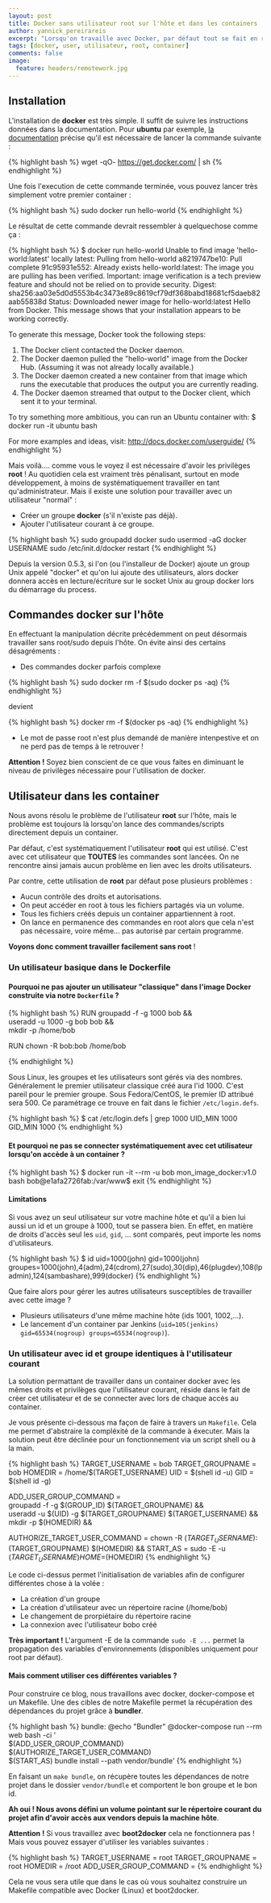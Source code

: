 ```yaml
---
layout: post
title: Docker sans utilisateur root sur l'hôte et dans les containers
author: yannick_pereirareis
excerpt: "Lorsqu'on travaille avec Docker, par défaut tout se fait en root : installation, lancement de commandes depuis l'hôte et lancement de commandes dans les containers. Mais ce comportement peut être modifié grâce à quelques configurations et lignes de commandes."
tags: [docker, user, utilisateur, root, container]
comments: false
image:
  feature: headers/remotework.jpg
---
```


## Installation

L'installation de **docker** est très simple. Il suffit de suivre les instructions données dans la documentation.
Pour **ubuntu** par exemple, [la documentation](https://docs.docker.com/installation/ubuntulinux/) précise qu'il est
nécessaire de lancer la commande suivante :

{% highlight bash %}
wget -qO- https://get.docker.com/ | sh
{% endhighlight %}

Une fois l'execution de cette commande terminée, vous pouvez lancer très simplement votre premier container :

{% highlight bash %}
sudo docker run hello-world
{% endhighlight %}

Le résultat de cette commande devrait ressembler à quelquechose comme ça :

{% highlight bash %}
$ docker run hello-world
Unable to find image 'hello-world:latest' locally
latest: Pulling from hello-world
a8219747be10: Pull complete 
91c95931e552: Already exists 
hello-world:latest: The image you are pulling has been verified. Important: image verification is a tech preview feature and should not be relied on to provide security.
Digest: sha256:aa03e5d0d5553b4c3473e89c8619cf79df368babd18681cf5daeb82aab55838d
Status: Downloaded newer image for hello-world:latest
Hello from Docker.
This message shows that your installation appears to be working correctly.

To generate this message, Docker took the following steps:
 1. The Docker client contacted the Docker daemon.
 2. The Docker daemon pulled the "hello-world" image from the Docker Hub.
    (Assuming it was not already locally available.)
 3. The Docker daemon created a new container from that image which runs the
    executable that produces the output you are currently reading.
 4. The Docker daemon streamed that output to the Docker client, which sent it
    to your terminal.

To try something more ambitious, you can run an Ubuntu container with:
 $ docker run -it ubuntu bash

For more examples and ideas, visit:
 http://docs.docker.com/userguide/
{% endhighlight %}

Mais voilà.... comme vous le voyez il est nécessaire d'avoir les privilèges **root** ! Au quotidien
cela est vraiment très pénalisant, surtout en mode développement, à moins de systématiquement travailler en tant qu'administrateur.
Mais il existe une solution pour travailler avec un utilisateur "normal" : 

* Créer un groupe **docker** (s'il n'existe pas déjà).
* Ajouter l'utilisateur courant à ce groupe.

{% highlight bash %}
sudo groupadd docker
sudo usermod -aG docker USERNAME
sudo /etc/init.d/docker restart
{% endhighlight %}

Depuis la version 0.5.3, si l'on (ou l'installeur de Docker) ajoute un group Unix appelé "docker" et qu'on lui ajoute des utilisateurs,
alors docker donnera accès en lecture/écriture sur le socket Unix au group docker lors du démarrage du process.

## Commandes docker sur l'hôte

En effectuant la manipulation décrite précédemment on peut désormais travailler sans root/sudo depuis l'hôte.
On évite ainsi des certains désagréments :

* Des commandes docker parfois complexe

{% highlight bash %}
sudo docker rm -f $(sudo docker ps -aq)
{% endhighlight %}

devient
 
{% highlight bash %}
docker rm -f $(docker ps -aq)
{% endhighlight %}

* Le mot de passe root n'est plus demandé de manière intenpestive et on ne perd pas de temps à le retrouver !

**Attention !** Soyez bien conscient de ce que vous faites en diminuant
le niveau de privilèges nécessaire pour l'utilisation de docker.

## Utilisateur dans les container

Nous avons résolu le problème de l'utilisateur **root** sur l'hôte, mais le problème est toujours là
lorsqu'on lance des commandes/scripts directement depuis un container.

Par défaut, c'est systématiquement l'utilisateur **root** qui est utilisé.
C'est avec cet utilisateur que **TOUTES** les commandes sont lancées.
On ne rencontre ainsi jamais aucun problème en lien avec les droits utilisateurs.

Par contre, cette utilisation de **root** par défaut pose plusieurs problèmes :

* Aucun contrôle des droits et autorisations.
* On peut accéder en root à tous les fichiers partagés via un volume.
* Tous les fichiers créés depuis un container appartiennent à root.
* On lance en permanence des commandes en root alors que cela n'est pas nécessaire, voire même... pas autorisé par certain programme.

**Voyons donc comment travailler facilement sans root** !

### Un utilisateur basique dans le Dockerfile

#### Pourquoi ne pas ajouter un utilisateur "classique" dans l'image Docker construite via notre `Dockerfile` ?

{% highlight bash %}
RUN groupadd -f -g 1000 bob && \
    useradd -u 1000 -g bob bob && \
    mkdir -p /home/bob

RUN chown -R bob:bob /home/bob

{% endhighlight %}

Sous Linux, les groupes et les utilisateurs sont gérés via des nombres. Généralement le premier utilisateur classique créé aura l'id 1000.
C'est pareil pour le premier groupe. Sous Fedora/CentOS, le premier ID attribué sera 500. Ce paramétrage ce trouve en fait dans le fichier
`/etc/login.defs`.

{% highlight bash %}
$ cat /etc/login.defs | grep 1000
UID_MIN			 1000
GID_MIN			 1000
{% endhighlight %}


#### Et pourquoi ne pas se connecter systématiquement avec cet utilisateur lorsqu'on accède à un container ?

{% highlight bash %}
$ docker run -it --rm -u bob mon_image_docker:v1.0 bash
bob@e1afa2726fab:/var/www$ exit
{% endhighlight %}


#### Limitations

Si vous avez un seul utilisateur sur votre machine hôte et qu'il a bien lui aussi un id et un groupe à 1000, tout se passera bien.
En effet, en matière de droits d'accès seul les `uid`, `gid`, ... sont comparés, peut importe les noms d'utilisateurs.

{% highlight bash %}
$ id
uid=1000(john) gid=1000(john) groupes=1000(john),4(adm),24(cdrom),27(sudo),30(dip),46(plugdev),108(lpadmin),124(sambashare),999(docker)
{% endhighlight %}


Que faire alors pour gérer les autres utilisateurs susceptibles de travailler avec cette image ?

* Plusieurs utilisateurs d'une même machine hôte (ids 1001, 1002,...).
* Le lancement d'un container par Jenkins (`uid=105(jenkins) gid=65534(nogroup) groups=65534(nogroup)`).


### Un utilisateur avec id et groupe identiques à l'utilisateur courant

La solution permattant de travailler dans un container docker avec les mêmes droits et privilèges
que l'utilisateur courant, réside dans le fait de créer cet utilisateur et de se connecter avec lors de chaque accès au container.

Je vous présente ci-dessous ma façon de faire à travers un `Makefile`. Cela me permet d'abstraire la compléxité de la commande à éxecuter.
Mais la solution peut être déclinée pour un fonctionnement via un script shell ou à la main.

{% highlight bash %}
TARGET_USERNAME = bob
TARGET_GROUPNAME = bob
HOMEDIR = /home/$(TARGET_USERNAME)
UID = $(shell id -u)
GID = $(shell id -g)

ADD_USER_GROUP_COMMAND = \
    groupadd -f -g $(GROUP_ID) $(TARGET_GROUPNAME) && \
    useradd -u $(UID) -g $(TARGET_GROUPNAME) $(TARGET_USERNAME) && \
    mkdir -p $(HOMEDIR) &&

AUTHORIZE_TARGET_USER_COMMAND = chown -R $(TARGET_USERNAME):$(TARGET_GROUPNAME) $(HOMEDIR) &&
START_AS = sudo -E -u $(TARGET_USERNAME) HOME=$(HOMEDIR)
{% endhighlight %}

Le code ci-dessus permet l'initialisation de variables afin de configurer différentes chose à la volée :

* La création d'un groupe
* La création d'utilisateur avec un répertoire racine (/home/bob)
* Le changement de prorpiétaire du répertoire racine
* La connexion avec l'utilisateur bobo créé

**Très important !** L'argument -E de la commande `sudo -E ...` permet la propagation des variables d'environnements (disponibles uniquement pour root par défaut).

#### Mais comment utiliser ces différentes variables ?

Pour construire ce blog, nous travaillons avec docker, docker-compose et un Makefile. Une des cibles de notre Makefile permet la récupération
des dépendances du projet grâce à **bundler**.

{% highlight bash %}
bundle:
	@echo "Bundler"
	@docker-compose run --rm web bash -ci '\
                $(ADD_USER_GROUP_COMMAND) \
                $(AUTHORIZE_TARGET_USER_COMMAND) \
                $(START_AS) bundle install --path vendor/bundle'
{% endhighlight %}

En faisant un `make bundle`, on récupère toutes les dépendances de notre projet dans le dossier `vendor/bundle`
et comportent le bon groupe et le bon id.

**Ah oui ! Nous avons défini un volume pointant sur le
répertoire courant du projet afin d'avoir accès aux vendors depuis la machine hôte**.

**Attention !** Si vous travaillez avec **boot2docker** cela ne fonctionnera pas ! Mais vous pouvez essayer d'utiliser les variables suivantes :

{% highlight bash %}
TARGET_USERNAME = root
TARGET_GROUPNAME = root
HOMEDIR = /root
ADD_USER_GROUP_COMMAND =
{% endhighlight %}

Cela ne vous sera utile que dans le cas où vous souhaitez construire un Makefile compatible avec Docker (Linux) et boot2docker.


